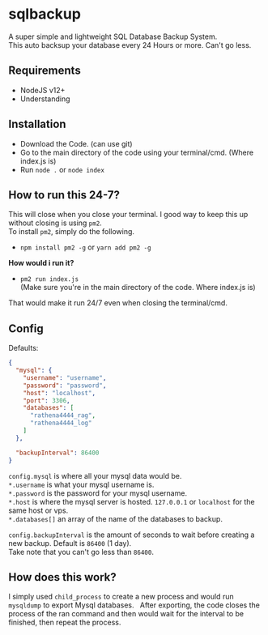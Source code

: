 # sqlbackup
A super simple and lightweight SQL Database Backup System.  
This auto backsup your database every 24 Hours or more. Can't go less.

## Requirements
- NodeJS v12+  
- Understanding

## Installation
- Download the Code. (can use git)  
- Go to the main directory of the code using your terminal/cmd. (Where index.js is)  
- Run `node .` or `node index`

## How to run this 24-7?
This will close when you close your terminal. I good way to keep this up without closing is using `pm2`.  
To install `pm2`, simply do the following.  

- `npm install pm2 -g` or `yarn add pm2 -g`  

**How would i run it?**  
- `pm2 run index.js`  
(Make sure you're in the main directory of the code. Where index.js is)  

That would make it run 24/7 even when closing the terminal/cmd.

## Config
Defaults:  
```json
{
  "mysql": {
    "username": "username",
    "password": "password",
    "host": "localhost",
    "port": 3306,
    "databases": [
      "rathena4444_rag",
      "rathena4444_log"
    ]
  },

  "backupInterval": 86400
}
```

`config.mysql` is where all your mysql data would be.  
`*.username` is what your mysql username is.  
`*.password` is the password for your mysql username.  
`*.host` is where the mysql server is hosted. `127.0.0.1` or `localhost` for the same host or vps.  
`*.databases[]` an array of the name of the databases to backup.  

`config.backupInterval` is the amount of seconds to wait before creating a new backup. Default is `86400` (1 day).  
Take note that you can't go less than `86400`.

## How does this work?
I simply used `child_process` to create a new process and would run `mysqldump` to export Mysql databases.  
After exporting, the code closes the process of the ran command and then would wait for the interval to be finished, then repeat the process.
